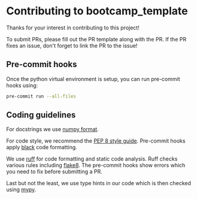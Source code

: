 # Contributing to bootcamp_template

Thanks for your interest in contributing to this project!

To submit PRs, please fill out the PR template along with the PR. If the PR fixes an issue, don't forget to link the PR to the issue!

## Pre-commit hooks

Once the python virtual environment is setup, you can run pre-commit hooks using:

```bash
pre-commit run --all-files
```

## Coding guidelines

For docstrings we use [numpy format](https://numpydoc.readthedocs.io/en/latest/format.html).

For code style, we recommend the [PEP 8 style guide](https://peps.python.org/pep-0008/).
Pre-commit hooks apply [black](https://black.readthedocs.io/en/stable/the_black_code_style/current_style.html) code formatting.

We use [ruff](https://docs.astral.sh/ruff/) for code formatting and static code
analysis. Ruff checks various rules including [flake8](https://docs.astral.sh/ruff/faq/#how-does-ruff-compare-to-flake8). The pre-commit hooks show errors which you need to fix before submitting a PR.

Last but not the least, we use type hints in our code which is then checked using
[mypy](https://mypy.readthedocs.io/en/stable/).
